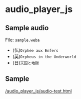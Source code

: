 # audio_player_js

## Sample audio

File: `sample.weba`

- (仏)`Orphée aux Enfers`
- (英)`Orpheus in the Underworld`
- (日)`天国と地獄`

## Sample

[/audio_player_js/audio-test.html](https://n138-kz.github.io/audio_player_js/audio-test.html)

